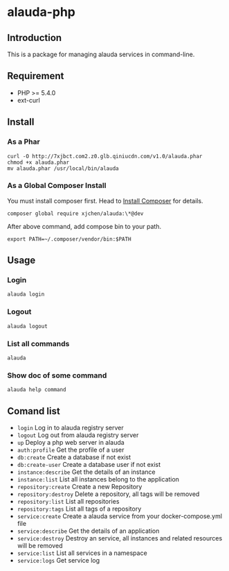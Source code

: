 # alauda-php

## Introduction

This is a package for managing alauda services in command-line.

## Requirement

-	PHP >= 5.4.0
-	ext-curl

## Install

### As a Phar

	curl -O http://7xjbct.com2.z0.glb.qiniucdn.com/v1.0/alauda.phar
	chmod +x alauda.phar
	mv alauda.phar /usr/local/bin/alauda
	
### As a Global Composer Install

You must install composer first. Head to [Install Composer](https://getcomposer.org/doc/00-intro.md) for details.

	composer global require xjchen/alauda:\*@dev
	
After above command, add compose bin to your path.

	export PATH=~/.composer/vendor/bin:$PATH
	
## Usage

### Login

	alauda login
	
### Logout

	alauda logout
	
### List all commands

	alauda
	
### Show doc of some command

	alauda help command
	
## Comand list

-	`login`			Log in to alauda registry server
-	`logout`		Log out from alauda registry server
-	`up`			Deploy a php web server in alauda
-	`auth:profile`		Get the profile of a user
-	`db:create`		Create a database if not exist
-	`db:create-user`	Create a database user if not exist
-	`instance:describe`	Get the details of an instance
-	`instance:list`		List all instances belong to the application
-	`repository:create`	Create a new Repository
-	`repository:destroy`	Delete a repository, all tags will be removed
-	`repository:list`	List all repositories
-	`repository:tags`	List all tags of a repository
-	`service:create`	Create a alauda service from your docker-compose.yml file
-	`service:describe`	Get the details of an application
-	`service:destroy`	Destroy an service, all instances and related resources will be removed
-	`service:list`		List all services in a namespace
-	`service:logs`		Get service log

